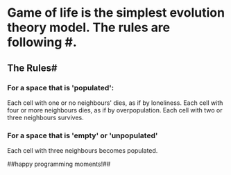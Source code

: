 # Game of life is the simplest evolution theory model. The rules are following #.

## The Rules#
### For a space that is 'populated':
Each cell with one or no neighbours' dies, as if by loneliness.
Each cell with four or more neighbours dies, as if by overpopulation.
Each cell with two or three neighbours survives.
### For a space that is 'empty' or 'unpopulated'
Each cell with three neighbours becomes populated.

##happy programming moments!##